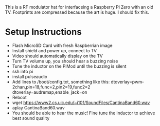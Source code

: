 This is a RF modulator hat for interfaceing a Raspberry Pi Zero with an old TV.
Footprints are compressed because the art is huge. I should fix this.

# Setup Instructions


- Flash MicroSD Card with fresh Raspberrian image
- Install shield and power up, connect to TV
- Video should automatically display on the TV
- Turn TV volume up, you should hear a buzzing noise
- Tune the inductor on the PiMod until the buzzing is silent
- ssh into pi
- install pulseaudio
- Add lines to /boot/config.txt, something like this:
     dtoverlay=pwm-2chan,pin=18,func=2,pin2=19,func2=2
     dtoverlay=audremap,enable_jack=on
- Reboot
- wget https://www2.cs.uic.edu/~i101/SoundFiles/CantinaBand60.wav
- aplay CantinaBand60.wav
- You should be able to hear the music! Fine tune the inductor to achieve best sound quality
